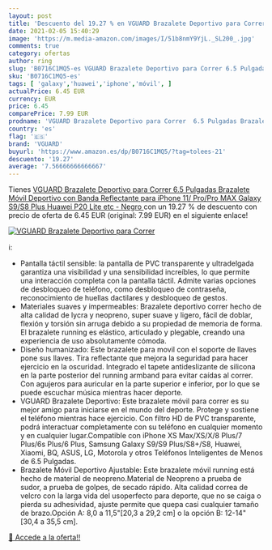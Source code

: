 ```yaml
---
layout: post
title: 'Descuento del 19.27 % en VGUARD Brazalete Deportivo para Correr  '
date: 2021-02-05 15:40:29
image: 'https://m.media-amazon.com/images/I/51b8nmY9YjL._SL200_.jpg'
comments: true
category: ofertas
author: ring
slug: 'B0716C1MQ5-es VGUARD Brazalete Deportivo para Correr 6.5 Pulgadas...'
sku: 'B0716C1MQ5-es'
tags: [ 'galaxy','huawei','iphone','móvil', ]
actualPrice: 6.45 EUR
currency: EUR
price: 6.45
comparePrice: 7.99 EUR
prodname: 'VGUARD Brazalete Deportivo para Correr  6.5 Pulgadas Brazalete Móvil Deportivo con Banda Reflectante para iPhone 11/ Pro/Pro MAX  Galaxy S9/S8 Plus Huawei P20 Lite  etc -  Negro '
country: 'es'
flag: '🇪🇸'
brand: 'VGUARD'
buyurl: 'https://www.amazon.es/dp/B0716C1MQ5/?tag=tolees-21'
descuento: '19.27'
average: '7.56666666666667'
---
```


Tienes [VGUARD Brazalete Deportivo para Correr  6.5 Pulgadas Brazalete Móvil Deportivo con Banda Reflectante para iPhone 11/ Pro/Pro MAX  Galaxy S9/S8 Plus Huawei P20 Lite  etc -  Negro ](https://www.amazon.es/dp/B0716C1MQ5/?tag=tolees-21) con un 19.27 % de descuento con precio de oferta de 6.45 EUR (original: 7.99 EUR) en el siguiente enlace!

[![VGUARD Brazalete Deportivo para Correr  ](https://m.media-amazon.com/images/I/51b8nmY9YjL._SL200_.jpg)](https://www.amazon.es/dp/B0716C1MQ5/?tag=tolees-21)

ℹ️:

- Pantalla táctil sensible: la pantalla de PVC transparente y ultradelgada garantiza una visibilidad y una sensibilidad increíbles, lo que permite una interacción completa con la pantalla táctil. Admite varias opciones de desbloqueo de teléfono, como desbloqueo de contraseña, reconocimiento de huellas dactilares y desbloqueo de gestos.
- Materiales suaves y impermeables: Brazalete deportivo correr hecho de alta calidad de lycra y neopreno, super suave y ligero, fácil de doblar, flexión y torsión sin arruga debido a su propiedad de memoria de forma. El brazalete running es elástico, articulado y plegable, creando una experiencia de uso absolutamente cómoda.
- Diseño humanizado: Este brazalete para movil con el soporte de llaves pone sus llaves. Tira reflectante que mejora la seguridad para hacer ejercicio en la oscuridad. Integrado el tapete antideslizante de silicona en la parte posterior del running armband para evitar caídas al correr. Con agujeros para auricular en la parte superior e inferior, por lo que se puede escuchar música mientras hacer deporte.
- VGUARD Brazalete Deportivo: Este brazalete móvil para correr es su mejor amigo para iniciarse en el mundo del deporte. Protege y sostiene el teléfono mientras hace ejercicio. Con filtro HD de PVC transparente, podrá interactuar completamente con su teléfono en cualquier momento y en cualquier lugar.Compatible con iPhone XS Max/XS/X/8 Plus/7 Plus/6s Plus/6 Plus, Samsung Galaxy S9/S9 Plus/S8+/S8, Huawei, Xiaomi, BQ, ASUS, LG, Motorola y otros Teléfonos Inteligentes de Menos de 6.5 Pulgadas.
- Brazalete Móvil Deportivo Ajustable: Este brazalete móvil running está hecho de material de neopreno.Material de Neopreno a prueba de sudor, a prueba de golpes, de secado rápido. Alta calidad correa de velcro con la larga vida del usoperfecto para deporte, que no se caiga o pierda su adhesividad, ajuste permite que quepa casi cualquier tamaño de brazo.Opción A: 8,0 a 11,5"[20,3 a 29,2 cm] o la opción B: 12-14" [30,4 a 35,5 cm].

[🛒 Accede a la oferta!!](https://www.amazon.es/dp/B0716C1MQ5/?tag=tolees-21)

